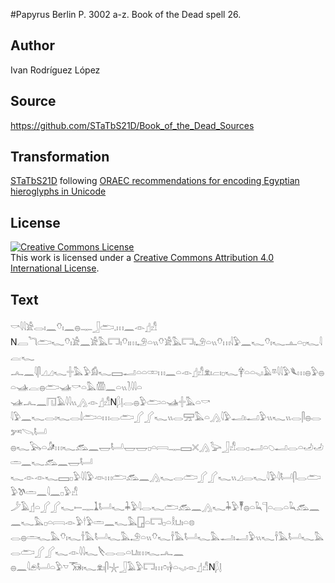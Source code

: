 #Papyrus Berlin P. 3002 a-z. Book of the Dead spell 26.

## Author 

Ivan Rodríguez López

## Source 

https://github.com/STaTbS21D/Book_of_the_Dead_Sources

## Transformation 

[STaTbS21D](https://statbs21d.github.io/) following [ORAEC recommendations for encoding Egyptian hieroglyphs in Unicode](https://github.com/oraec/recommendations-encoding-hieroglyphs)

## License 

<a rel="license" href="http://creativecommons.org/licenses/by/4.0/"><img alt="Creative Commons License" style="border-width:0" src="https://i.creativecommons.org/l/by/4.0/88x31.png" /></a><br />This work is licensed under a <a rel="license" href="http://creativecommons.org/licenses/by/4.0/">Creative Commons Attribution 4.0 International License</a>.

## Text 

<hiero><rubrum>𓎡𓇋𓇋𓀀𓂋𓏤𓈖𓄣𓏤𓈖𓐍𓊃𓃀𓂧𓈒𓏥𓈖</rubrum>𓁹𓊨𓀭<br>
N𓐙<rubrum>𓆓𓂧𓆑</rubrum>𓄣𓏤𓀀𓈖𓀀𓅓𓉐𓏤𓄣𓏤𓏥𓄂𓏏𓏭𓄣𓀀𓅓𓉐𓏤𓄂𓏏𓏭𓄣𓏥𓇋𓅱𓈖𓆑𓄣𓏤𓆑𓊵𓏏𓊪𓆑𓇋𓐛𓆑<br>
𓂜𓈖𓇋𓋴𓈎𓈎𓆑𓏶𓅓𓅱𓀁𓆑𓈙𓂝𓏏𓏏𓏒𓏥𓈖𓏏𓁹𓊨𓀭𓁷𓏤𓐞𓏤𓊪𓆑𓋁𓏏𓏏𓈅𓏤𓄿𓎼𓇋𓇋𓅱𓆰𓏥𓐍𓅱𓐍𓏏𓊛𓐛𓐍𓂧𓊛𓎡𓏏𓅓𓏃𓈖𓏏𓏭𓍘𓇋𓇋𓏏<br>
𓊛𓂜𓈖𓉔𓄿𓇋𓇋𓏭𓂻𓁹𓊨𓀭N𓆄𓊤𓂋𓐍𓅱𓂧𓏏𓊛𓏶𓅓𓏏𓎡<br>
𓇋𓅱𓈖𓆑𓂋𓏤𓆑𓂋𓌃𓂧𓏏𓏥𓂋𓂧𓂾𓂾𓆑𓏭𓂋𓈝𓅓𓏏𓂻𓇋𓅱𓂝𓏤𓂝𓅱𓏭𓆑𓏭𓂋𓋴𓐍𓂋𓀒𓌪𓂡<br>
𓐍𓆑𓅂𓏏𓀏𓏥𓆑𓃹𓈖𓉿𓂡𓉿𓉿𓊪𓏏𓇯𓊃𓈙𓏴𓂻𓅬𓃀𓀭𓂋𓊪𓂝𓏏𓆇𓂝𓂋𓏏𓄒𓄒𓏛𓈖𓆑𓃹𓈖𓉿𓂡<br>
𓆑𓁹𓁹𓆑𓈙𓊪𓅱𓇋𓇋𓅱𓁺𓏥𓂧𓃹𓈖𓂻𓆑𓂋𓂧𓂾𓂾𓆑𓏭𓈎𓂋𓆑𓇋𓅱𓇋𓂡𓋴𓂋𓂧𓅱𓌗𓏛𓈖𓇋𓈖𓊪𓅱𓀭<br>
𓌳𓄿𓊨𓏏𓂾𓂾𓆑𓍿𓊃𓍞𓂡𓆑𓇓𓅱𓇋𓂋𓆑𓂧𓃹𓈖𓂻𓆑𓇓𓅱𓏣𓐍𓏏𓆗𓊹𓏏𓂋𓏏𓆗𓃹𓈖𓈖𓆑𓅓𓊪𓏏𓇯𓁹𓅱𓎗𓅱𓏛𓈖𓆑𓅓𓉗𓏏𓉐𓊪𓏏𓎛𓂓𓏤𓏏𓊖<br>
𓂋𓐍𓏛𓆑𓅓𓄣𓏤𓆑𓌂𓅓𓂡𓆑𓅓𓄂𓏏𓏭𓄣𓆑𓌂𓅓𓂡𓆑𓅓𓂝𓏤𓂝𓅱𓏭𓆑𓌂𓅓𓂡𓆑𓅓𓂋𓂧𓂾𓂾𓆑𓁹𓇋𓇋𓆑𓌸𓂋𓂋𓏏𓂓𓏤𓏥𓆑𓂜𓈖<br>
𓐍𓈖𓇋𓂉𓂡𓏏𓅱𓎻𓃝𓏤𓆑𓁷𓏤𓋴𓇼𓃀𓄿𓅱𓉐𓏥𓏌𓏤𓋀𓏏𓈅𓏤𓁹𓊨𓀭N𓆄𓊤<br></hiero>